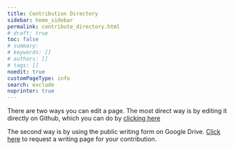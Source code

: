 ```yaml
---
title: Contribution Directory
sidebar: home_sidebar
permalink: contribute_directory.html
# draft: true
toc: false
# summary: 
# keywords: []
# authors: []
# tags: []
noedit: true
customPageType: info
search: exclude
noprinter: true
---
```


There are two ways you can edit a page. The most direct way is by editing it directly on Github, which you can do by <a id="contribute-github-link" href="https://github.com/epstechtheatre/epstechtheatre.github.io">clicking here</a>

The second way is by using the public writing form on Google Drive. <a id="contribute-form-link" href="https://links.b-macdonald.ca/wikisurvey">Click here</a> to request a writing page for your contribution.

<script>
    
</script>